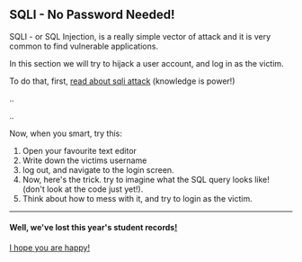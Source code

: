 SQLI - No Password Needed!
----------------------------

SQLI - or SQL Injection, is a really simple vector of attack and it is very common to find vulnerable applications.

In this section we will try to hijack a user account, and log in as the victim.

To do that, first, [read about sqli attack](https://www.owasp.org/index.php/SQL_injection) (knowledge is power!)

..

..

Now, when you smart, try this:

1. Open your favourite text editor
2. Write down the victims username
3. log out, and navigate to the login screen.
4. Now, here's the trick. try to imagine what the SQL query looks like! (don't look at the code just yet!).
5. Think about how to mess with it, and try to login as the victim.

- - - 
#### Well, we've lost this year's student records[!](http://xkcd.com/327/)
[I hope you are happy!](11-SQLI-defence.md)